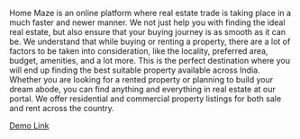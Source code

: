 Home Maze is an online platform where real estate trade is taking place in a much faster and newer manner. We not just help you with finding the ideal real estate, but also ensure that your buying journey is as smooth as it can be. We understand that while buying or renting a property, there are a lot of factors to be taken into consideration, like the locality, preferred area, budget, amenities, and a lot more. This is the perfect destination where you will end up finding the best suitable property available across India. Whether you are looking for a rented property or planning to build your dream abode, you can find anything and everything in real estate at our portal. We offer residential and commercial property listings for both sale and rent across the country.


[Demo Link](https://youtu.be/vRDnUgOInuk)
